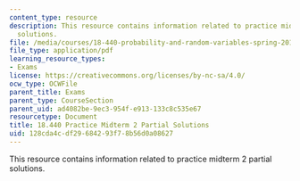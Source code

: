 ```yaml
---
content_type: resource
description: This resource contains information related to practice midterm 2 partial
  solutions.
file: /media/courses/18-440-probability-and-random-variables-spring-2014/128cda4cdf29684293f78b56d0a08627_MIT18_440S14_prctcmdtrm2sl.pdf
file_type: application/pdf
learning_resource_types:
- Exams
license: https://creativecommons.org/licenses/by-nc-sa/4.0/
ocw_type: OCWFile
parent_title: Exams
parent_type: CourseSection
parent_uid: ad4082be-9ec3-954f-e913-133c8c535e67
resourcetype: Document
title: 18.440 Practice Midterm 2 Partial Solutions
uid: 128cda4c-df29-6842-93f7-8b56d0a08627
---
```

This resource contains information related to practice midterm 2 partial solutions.